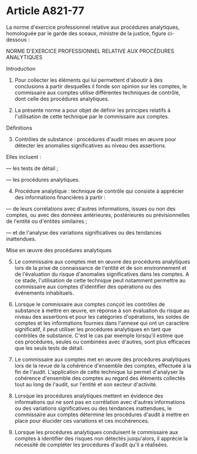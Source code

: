 # Article A821-77

La norme d'exercice professionnel relative aux procédures analytiques, homologuée par le garde des sceaux, ministre de la justice, figure ci-dessous :

NORME D'EXERCICE PROFESSIONNEL RELATIVE AUX PROCÉDURES ANALYTIQUES

Introduction

1. Pour collecter les éléments qui lui permettent d'aboutir à des conclusions à partir desquelles il fonde son opinion sur les comptes, le commissaire aux comptes utilise différentes techniques de contrôle, dont celle des procédures analytiques.

1. La présente norme a pour objet de définir les principes relatifs à l'utilisation de cette technique par le commissaire aux comptes.

Définitions

3. Contrôles de substance : procédures d'audit mises en œuvre pour détecter les anomalies significatives au niveau des assertions.

Elles incluent :

― les tests de détail ;

― les procédures analytiques.

4. Procédure analytique : technique de contrôle qui consiste à apprécier des informations financières à partir :

― de leurs corrélations avec d'autres informations, issues ou non des comptes, ou avec des données antérieures, postérieures ou prévisionnelles de l'entité ou d'entités similaires ;

― et de l'analyse des variations significatives ou des tendances inattendues.

Mise en œuvre des procédures analytiques

5. Le commissaire aux comptes met en œuvre des procédures analytiques lors de la prise de connaissance de l'entité et de son environnement et de l'évaluation du risque d'anomalies significatives dans les comptes. A ce stade, l'utilisation de cette technique peut notamment permettre au commissaire aux comptes d'identifier des opérations ou des événements inhabituels.

1. Lorsque le commissaire aux comptes conçoit les contrôles de substance à mettre en œuvre, en réponse à son évaluation du risque au niveau des assertions et pour les catégories d'opérations, les soldes de comptes et les informations fournies dans l'annexe qui ont un caractère significatif, il peut utiliser les procédures analytiques en tant que contrôles de substance. C'est le cas par exemple lorsqu'il estime que ces procédures, seules ou combinées avec d'autres, sont plus efficaces que les seuls tests de détail.

1. Le commissaire aux comptes met en œuvre des procédures analytiques lors de la revue de la cohérence d'ensemble des comptes, effectuée à la fin de l'audit. L'application de cette technique lui permet d'analyser la cohérence d'ensemble des comptes au regard des éléments collectés tout au long de l'audit, sur l'entité et son secteur d'activité.

1. Lorsque les procédures analytiques mettent en évidence des informations qui ne sont pas en corrélation avec d'autres informations ou des variations significatives ou des tendances inattendues, le commissaire aux comptes détermine les procédures d'audit à mettre en place pour élucider ces variations et ces incohérences.

1. Lorsque les procédures analytiques conduisent le commissaire aux comptes à identifier des risques non détectés jusqu'alors, il apprécie la nécessité de compléter les procédures d'audit qu'il a réalisées.
